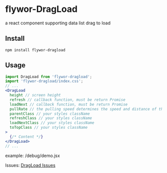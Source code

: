 # flywor-DragLoad

a react component supporting data list drag to load

## Install

```shell
npm install flywor-dragload
```

## Usage

```jsx
import DragLoad from 'flywor-dragload';
import 'flywor-dragload/index.css';
// ...
<DragLoad
  height // screen height
  refresh // callback function, must be return Promise
  loadNext // callback function, must be return Promise
  pullRate // the pulling speed determines the speed and distance of the upper and lower pulls. default value is 0.3
  parentClass // your styles className
  refreshClass // your styles className
  loadNextClass // your styles className
  toTopClass // your styles className
>
  {/* Content */}
</DragLoad>
// ...
```
example: /debug/demo.jsx

Issues: [DragLoad Issues](https://github.com/Flywor/DragLoad/issues)
